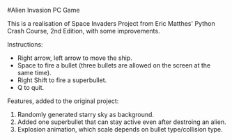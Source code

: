 #Alien Invasion PC Game

This is a realisation of Space Invaders Project from Eric Matthes' Python Crash Course, 2nd Edition, with some improvements.

Instructions:

- Right arrow, left arrow to move the ship.
- Space to fire a bullet (three bullets are allowed on the screen at the same time).
- Right Shift to fire a superbullet.
- Q to quit.


Features, added to the original project:

1. Randomly generated starry sky as background.
2. Added one superbullet that can stay active even after destroing an alien.
3. Explosion animation, which scale depends on bullet type/collision type.

